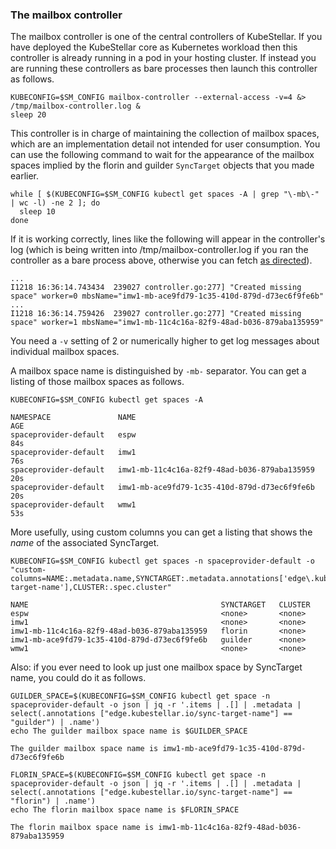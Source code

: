 <!--example1-stage-1a-start-->
### The mailbox controller

The mailbox controller is one of the central controllers of
KubeStellar.  If you have deployed the KubeStellar core as Kubernetes
workload then this controller is already running in a pod in your
hosting cluster. If instead you are running these controllers as bare
processes then launch this controller as follows.

```shell
KUBECONFIG=$SM_CONFIG mailbox-controller --external-access -v=4 &> /tmp/mailbox-controller.log &
sleep 20
```

This controller is in charge of maintaining the collection of mailbox
spaces, which are an implementation detail not intended for user
consumption. You can use the following command to wait for the
appearance of the mailbox spaces implied by the florin and guilder
`SyncTarget` objects that you made earlier.

```shell
while [ $(KUBECONFIG=$SM_CONFIG kubectl get spaces -A | grep "\-mb\-" | wc -l) -ne 2 ]; do
  sleep 10
done
```

If it is working correctly, lines like the following will appear in
the controller's log (which is being written into /tmp/mailbox-controller.log if you ran the controller as a bare process above, otherwise you can fetch [as directed](../../commands/#fetch-a-log-from-a-kubestellar-runtime-container)).

``` { .bash .no-copy }
...
I1218 16:36:14.743434  239027 controller.go:277] "Created missing space" worker=0 mbsName="imw1-mb-ace9fd79-1c35-410d-879d-d73ec6f9fe6b"
...
I1218 16:36:14.759426  239027 controller.go:277] "Created missing space" worker=1 mbsName="imw1-mb-11c4c16a-82f9-48ad-b036-879aba135959"
```

You need a `-v` setting of 2 or numerically higher to get log messages
about individual mailbox spaces.

A mailbox space name is distinguished by `-mb-` separator.
You can get a listing of those mailbox spaces as follows.

```shell
KUBECONFIG=$SM_CONFIG kubectl get spaces -A
```
``` { .bash .no-copy }
NAMESPACE               NAME                                           AGE
spaceprovider-default   espw                                           84s
spaceprovider-default   imw1                                           76s
spaceprovider-default   imw1-mb-11c4c16a-82f9-48ad-b036-879aba135959   20s
spaceprovider-default   imw1-mb-ace9fd79-1c35-410d-879d-d73ec6f9fe6b   20s
spaceprovider-default   wmw1                                           53s
```

More usefully, using custom columns you can get a listing that shows
the _name_ of the associated SyncTarget.

```shell
KUBECONFIG=$SM_CONFIG kubectl get spaces -n spaceprovider-default -o "custom-columns=NAME:.metadata.name,SYNCTARGET:.metadata.annotations['edge\.kubestellar\.io/sync-target-name'],CLUSTER:.spec.cluster"
```
``` { .bash .no-copy }
NAME                                           SYNCTARGET   CLUSTER
espw                                           <none>       <none>
imw1                                           <none>       <none>
imw1-mb-11c4c16a-82f9-48ad-b036-879aba135959   florin       <none>
imw1-mb-ace9fd79-1c35-410d-879d-d73ec6f9fe6b   guilder      <none>
wmw1                                           <none>       <none>
```

Also: if you ever need to look up just one mailbox space by
SyncTarget name, you could do it as follows.

```shell
GUILDER_SPACE=$(KUBECONFIG=$SM_CONFIG kubectl get space -n spaceprovider-default -o json | jq -r '.items | .[] | .metadata | select(.annotations ["edge.kubestellar.io/sync-target-name"] == "guilder") | .name')
echo The guilder mailbox space name is $GUILDER_SPACE
```
``` { .bash .no-copy }
The guilder mailbox space name is imw1-mb-ace9fd79-1c35-410d-879d-d73ec6f9fe6b
```

```shell
FLORIN_SPACE=$(KUBECONFIG=$SM_CONFIG kubectl get space -n spaceprovider-default -o json | jq -r '.items | .[] | .metadata | select(.annotations ["edge.kubestellar.io/sync-target-name"] == "florin") | .name')
echo The florin mailbox space name is $FLORIN_SPACE
```
``` { .bash .no-copy }
The florin mailbox space name is imw1-mb-11c4c16a-82f9-48ad-b036-879aba135959
```
<!--example1-stage-1a-end-->
